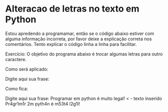 # Alteracao de letras no texto em Python

Estou apredendo a programamar, então se o código abaixo estiver com alguma informação incorreta, por favor deixe a explicação correta nos comentários. Tento explicar o código linha a linha para facilitar.

Exercício: O objetivo do programa abaixo é trocar algumas letras para outro caractere.

  Como será aplicado:


  Digite aqui sua frase:


  Como fica:

  Digite aqui sua frase:
  Programar em python é muito legal! < - texto inserido
  Pr4gr1m1r 2m pyth4n é m53t4 l2g1l!


